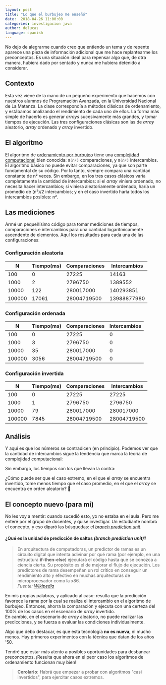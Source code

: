 ```yaml
---
layout: post
title: "Lo que el burbujeo me enseñó"
date:  2018-04-26 11:00:00
categories: investigacion java
author: delucas
language: spanish
---
```


No dejo de alegrarme cuando creo que entiendo un tema y de repente aparece una pieza de información adicional que me hace replantearme los preconceptos. Es una situación ideal para repensar algo que, de otra manera, hubiera dado por sentado y nunca me hubiera detenido a considerar.

## Contexto

Esta vez viene de la mano de un pequeño experimento que hacemos con nuestros alumnos de Programación Avanzada, en la Universidad Nacional de La Matanza. La clase correspondía a métodos clásicos de ordenamiento, y estábamos analizando el rendimiento de cada uno de ellos.
La forma más simple de hacerlo es generar _arrays_ sucesivamente más grandes, y tomar tiempos de ejecución. Las tres configuraciones clásicas son las de _array_ aleatorio, _array_ ordenado y _array_ invertido.

## El algoritmo

El algoritmo de [ordenamiento por burbujeo](https://en.wikipedia.org/wiki/Bubble_sort) tiene una [complejidad computacional](http://bigocheatsheet.com) bien conocida: `O(n²)` comparaciones, y `O(n²)` intercambios.
El algoritmo básico no puede evitar comparaciones, ya que son parte fundamental de su código. Por lo tanto, siempre compara una cantidad constante de n² veces. Sin embargo, en los tres casos clásicos varía completamente la cantidad de intercambios: si el _array_ viniera ordenado, no necesita hacer intercambios; si viniera aleatoriamente ordenado, haría un promedio de (n²)/2 intercambios; y en el caso invertido haría todos los intercambios posibles: n².  

## Las mediciones

Armé un pequeñísimo código para tomar mediciones de tiempos, comparaciones e intercambios para una cantidad logarítmicamente ascendente de elementos. Aquí los resultados para cada una de las configuraciones:

### Configuración aleatoria

| N      | Tiempo(ms) | Comparaciones | Intercambios | 
|--------|------------|---------------|--------------| 
| 100    | 0          | 27225         | 14163        | 
| 1000   | 2          | 2796750       | 1389552      | 
| 10000  | 122        | 280017000     | 140293851    | 
| 100000 | 17061      | 28004719500   | 13988877980  |

### Configuración ordenada

| N      | Tiempo(ms) | Comparaciones | Intercambios | 
|--------|------------|---------------|--------------| 
| 100    | 0          | 27225         | 0            | 
| 1000   | 3          | 2796750       | 0            | 
| 10000  | 35         | 280017000     | 0            | 
| 100000 | 3056       | 28004719500   | 0            | 

### Configuración invertida

| N      | Tiempo(ms) | Comparaciones | Intercambios | 
|--------|------------|---------------|--------------| 
| 100    | 0          | 27225         | 27225        | 
| 1000   | 1          | 2796750       | 2796750      | 
| 10000  | 79         | 280017000     | 280017000    | 
| 100000 | 7845       | 28004719500   | 28004719500  | 

## Análisis

Y aquí es que los números se contradicen (en principio). Podemos ver que la cantidad de intercambios sigue la tendencia que marca la teoría de complejidad computacional:

<div id="graph-swaps" class="graph"></div>

Sin embargo, los tiempos son los que llevan la contra:

<div id="graph-time" class="graph"></div>

¿Cómo puede ser que el caso extremo, en el que el _array_ se encuentra invertido, tome menos tiempo que el caso promedio, en el que el _array_ se encuentra en orden aleatorio? :see_no_evil:

## El concepto nuevo (para mí)

No les voy a mentir: cuando sucedió esto, yo no estaba en el aula. Pero me enteré por el grupo de docentes, y quise investigar. Un estudiante nombró el concepto, y eso diparó las búsquedas: el _[branch prediction unit](https://dzone.com/articles/branch-prediction-in-java)_.

#### ¿Qué es la unidad de predicción de saltos _(branch prediction unit)_? 

> En arquitectura de computadoras, un predictor de ramas es un circuito digital que intenta adivinar por qué rama (por ejemplo, en una estructura **if-then-else**) ejecutará el código hasta que se conozca a ciencia cierta. Su propósito es el de mejorar el flujo de ejecución. Los predictores de rama desempeñan un rol crítico en conseguir un rendimiento alto y efectivo en muchas arquitecturas de microprocesador como la x86.  
> _Fuente: [Wikipedia](https://en.wikipedia.org/wiki/Branch_predictor)_

En mis propias palabras, y aplicado al caso: resulta que la predicción favorece la rama por la cual se realiza el intercambio en el algoritmo de burbujeo. Entonces, ahorra la comparación y ejecuta con una certeza del 100% de los casos en el escenario de _array_ invertido.  
En cambio, en el escenario de _array_ aleatorio, no puede realizar las predicciones, y se fuerza a evaluar las condiciones individualmente.

Algo que debo destacar, es que esta tecnología **no es nueva**, ni mucho menos. Hay primeros experimentos con la técnica que datan de los años '50.

Tendré que estar más atento a posibles oportunidades para desbancar preconceptos. ¡Resulta que ahora en el peor caso los algoritmos de ordenamiento funcionan muy bien!

> **Corolario:** Habrá que empezar a probar con algoritmos "casi invertidos", para ejercitar casos extremos.

<script language="javascript">
  function draw() {

	c3.generate({
		bindto: '#graph-swaps',
	    data: {
	        x: 'x',
	        columns: [
	            ['x', 100, 1000, 10000, 100000],
	            ['ordenado', 0, 0, 0, 0],
	            ['aleatorio', 14163, 1389552, 140293851, 13988877980],
	            ['invertido', 27225, 2796750, 280017000, 28004719500]
	        ],
	        type: 'spline'
	    },
	    axis: {
	        x: {
	            label: 'N',
	            tick: {
	            	count: 1
	            }
	        },
	        y: {
	            label: 'Intercambios'
	        }
	    }
	});

	c3.generate({
		bindto: '#graph-time',
	    data: {
	        x: 'x',
	        columns: [
	            ['x', 100, 1000, 10000, 100000],
	            ['ordenado', 0, 3, 35, 3056],
	            ['aleatorio', 0, 2, 122, 17061],
	            ['invertido', 0, 1, 79, 7845]
	        ],
	        type: 'spline'
	    },
	    axis: {
	        x: {
	            label: 'N',
	            tick: {
	            	count: 1
	            }
	        },
	        y: {
	            label: 'Tiempo (ms)'
	        }
	    }
	});

  }

 window.onload = draw;
</script>